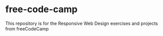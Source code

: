 # free-code-camp
This repository is for the Responsive Web Design exercises and projects from freeCodeCamp
